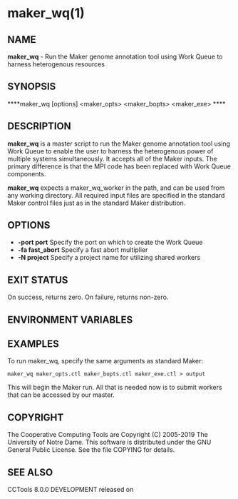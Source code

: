 






















# maker_wq(1)

## NAME
**maker_wq** - Run the Maker genome annotation tool using Work Queue to harness heterogenous resources

## SYNOPSIS
****maker_wq [options] <maker_opts> <maker_bopts> <maker_exe> ****

## DESCRIPTION
**maker_wq** is a master script to run the Maker genome annotation tool using Work Queue to enable the user to harness the heterogenous power of multiple systems simultaneously. It accepts all of the Maker inputs. The primary difference is that the MPI code has been replaced with Work Queue components.

**maker_wq** expects a maker_wq_worker in the path, and can be used from any working directory. All required input files are specified in the standard Maker control files just as in the standard Maker distribution.

## OPTIONS

- **-port port** Specify the port on which to create the Work Queue
- **-fa fast_abort** Specify a fast abort multiplier
- **-N project** Specify a project name for utilizing shared workers


## EXIT STATUS
On success, returns zero.  On failure, returns non-zero.

## ENVIRONMENT VARIABLES

## EXAMPLES

To run maker_wq, specify the same arguments as standard Maker:
```
maker_wq maker_opts.ctl maker_bopts.ctl maker_exe.ctl > output
```
This will begin the Maker run. All that is needed now is to submit workers that can be accessed by our master.

## COPYRIGHT

The Cooperative Computing Tools are Copyright (C) 2005-2019 The University of Notre Dame.  This software is distributed under the GNU General Public License.  See the file COPYING for details.

## SEE ALSO

CCTools 8.0.0 DEVELOPMENT released on 
